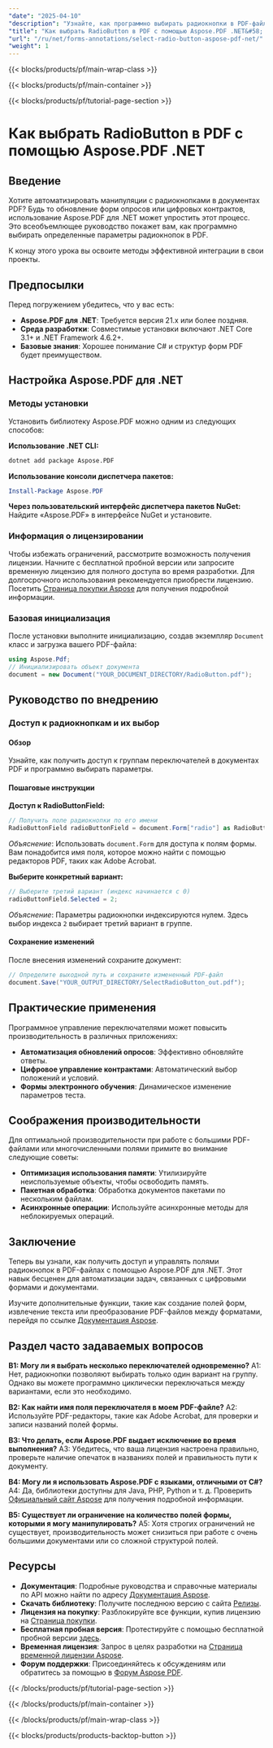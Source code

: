 ```yaml
---
"date": "2025-04-10"
"description": "Узнайте, как программно выбирать радиокнопки в PDF-файлах с помощью Aspose.PDF для .NET. Это руководство охватывает настройку, примеры кода и практические приложения."
"title": "Как выбрать RadioButton в PDF с помощью Aspose.PDF .NET&#58; Подробное руководство"
"url": "/ru/net/forms-annotations/select-radio-button-aspose-pdf-net/"
"weight": 1
---
```


{{< blocks/products/pf/main-wrap-class >}}

{{< blocks/products/pf/main-container >}}

{{< blocks/products/pf/tutorial-page-section >}}


# Как выбрать RadioButton в PDF с помощью Aspose.PDF .NET

## Введение

Хотите автоматизировать манипуляции с радиокнопками в документах PDF? Будь то обновление форм опросов или цифровых контрактов, использование Aspose.PDF для .NET может упростить этот процесс. Это всеобъемлющее руководство покажет вам, как программно выбирать определенные параметры радиокнопок в PDF.

К концу этого урока вы освоите методы эффективной интеграции в свои проекты.

## Предпосылки

Перед погружением убедитесь, что у вас есть:
- **Aspose.PDF для .NET**: Требуется версия 21.x или более поздняя.
- **Среда разработки**: Совместимые установки включают .NET Core 3.1+ и .NET Framework 4.6.2+.
- **Базовые знания**: Хорошее понимание C# и структур форм PDF будет преимуществом.

## Настройка Aspose.PDF для .NET

### Методы установки

Установить библиотеку Aspose.PDF можно одним из следующих способов:

**Использование .NET CLI:**
```bash
dotnet add package Aspose.PDF
```

**Использование консоли диспетчера пакетов:**
```powershell
Install-Package Aspose.PDF
```

**Через пользовательский интерфейс диспетчера пакетов NuGet:**
Найдите «Aspose.PDF» в интерфейсе NuGet и установите.

### Информация о лицензировании

Чтобы избежать ограничений, рассмотрите возможность получения лицензии. Начните с бесплатной пробной версии или запросите временную лицензию для полного доступа во время разработки. Для долгосрочного использования рекомендуется приобрести лицензию. Посетить [Страница покупки Aspose](https://purchase.aspose.com/buy) для получения подробной информации.

### Базовая инициализация

После установки выполните инициализацию, создав экземпляр `Document` класс и загрузка вашего PDF-файла:

```csharp
using Aspose.Pdf;
// Инициализировать объект документа
document = new Document("YOUR_DOCUMENT_DIRECTORY/RadioButton.pdf");
```

## Руководство по внедрению

### Доступ к радиокнопкам и их выбор

#### Обзор
Узнайте, как получить доступ к группам переключателей в документах PDF и программно выбирать параметры.

#### Пошаговые инструкции

**Доступ к RadioButtonField:**
```csharp
// Получить поле радиокнопки по его имени
RadioButtonField radioButtonField = document.Form["radio"] as RadioButtonField;
```
*Объяснение*: Использовать `document.Form` для доступа к полям формы. Вам понадобится имя поля, которое можно найти с помощью редакторов PDF, таких как Adobe Acrobat.

**Выберите конкретный вариант:**
```csharp
// Выберите третий вариант (индекс начинается с 0)
radioButtonField.Selected = 2;
```
*Объяснение*: Параметры радиокнопки индексируются нулем. Здесь выбор индекса `2` выбирает третий вариант в группе.

#### Сохранение изменений
После внесения изменений сохраните документ:
```csharp
// Определите выходной путь и сохраните измененный PDF-файл
document.Save("YOUR_OUTPUT_DIRECTORY/SelectRadioButton_out.pdf");
```

## Практические применения

Программное управление переключателями может повысить производительность в различных приложениях:
- **Автоматизация обновлений опросов**: Эффективно обновляйте ответы.
- **Цифровое управление контрактами**: Автоматический выбор положений и условий.
- **Формы электронного обучения**: Динамическое изменение параметров теста.

## Соображения производительности
Для оптимальной производительности при работе с большими PDF-файлами или многочисленными полями примите во внимание следующие советы:
- **Оптимизация использования памяти**: Утилизируйте неиспользуемые объекты, чтобы освободить память.
- **Пакетная обработка**: Обработка документов пакетами по нескольким файлам.
- **Асинхронные операции**: Используйте асинхронные методы для неблокируемых операций.

## Заключение
Теперь вы узнали, как получить доступ и управлять полями радиокнопок в PDF-файлах с помощью Aspose.PDF для .NET. Этот навык бесценен для автоматизации задач, связанных с цифровыми формами и документами.

Изучите дополнительные функции, такие как создание полей форм, извлечение текста или преобразование PDF-файлов между форматами, перейдя по ссылке [Документация Aspose](https://reference.aspose.com/pdf/net/).

## Раздел часто задаваемых вопросов

**В1: Могу ли я выбрать несколько переключателей одновременно?**
A1: Нет, радиокнопки позволяют выбирать только один вариант на группу. Однако вы можете программно циклически переключаться между вариантами, если это необходимо.

**В2: Как найти имя поля переключателя в моем PDF-файле?**
A2: Используйте PDF-редакторы, такие как Adobe Acrobat, для проверки и записи названий полей формы.

**В3: Что делать, если Aspose.PDF выдает исключение во время выполнения?**
A3: Убедитесь, что ваша лицензия настроена правильно, проверьте наличие опечаток в названиях полей и правильность пути к документу.

**В4: Могу ли я использовать Aspose.PDF с языками, отличными от C#?**
A4: Да, библиотеки доступны для Java, PHP, Python и т. д. Проверить [Официальный сайт Aspose](https://www.aspose.com/) для получения подробной информации.

**В5: Существует ли ограничение на количество полей формы, которыми я могу манипулировать?**
A5: Хотя строгих ограничений не существует, производительность может снизиться при работе с очень большими документами или со сложной структурой полей.

## Ресурсы
- **Документация**: Подробные руководства и справочные материалы по API можно найти по адресу [Документация Aspose](https://reference.aspose.com/pdf/net/).
- **Скачать библиотеку**: Получите последнюю версию с сайта [Релизы](https://releases.aspose.com/pdf/net/).
- **Лицензия на покупку**: Разблокируйте все функции, купив лицензию на [Страница покупки](https://purchase.aspose.com/buy).
- **Бесплатная пробная версия**: Протестируйте с помощью бесплатной пробной версии [здесь](https://releases.aspose.com/pdf/net/).
- **Временная лицензия**: Запрос в целях разработки на [Страница временной лицензии Aspose](https://purchase.aspose.com/temporary-license/).
- **Форум поддержки**: Присоединяйтесь к обсуждениям или обратитесь за помощью в [Форум Aspose PDF](https://forum.aspose.com/c/pdf/10).

{{< /blocks/products/pf/tutorial-page-section >}}

{{< /blocks/products/pf/main-container >}}

{{< /blocks/products/pf/main-wrap-class >}}

{{< blocks/products/products-backtop-button >}}
